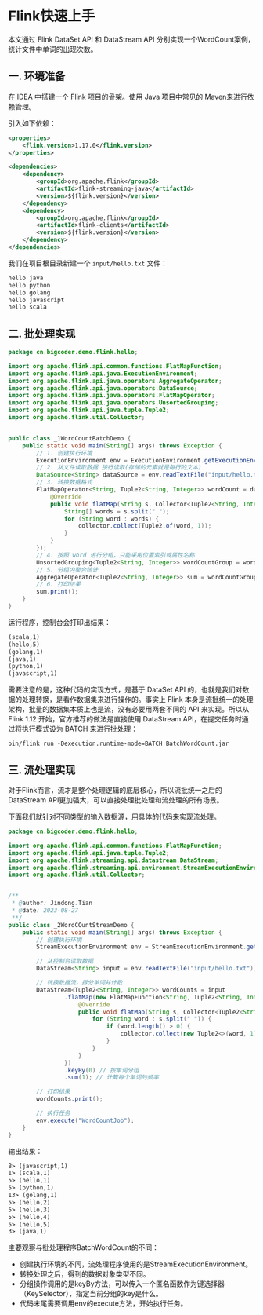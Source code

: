 # Flink快速上手

本文通过 Flink DataSet API 和 DataStream API 分别实现一个WordCount案例，统计文件中单词的出现次数。

## 一. 环境准备

在 IDEA 中搭建一个 Flink 项目的骨架。使用 Java 项目中常见的 Maven来进行依赖管理。

引入如下依赖：

```xml
<properties>
    <flink.version>1.17.0</flink.version>
</properties>

<dependencies>
    <dependency>
        <groupId>org.apache.flink</groupId>
        <artifactId>flink-streaming-java</artifactId>
        <version>${flink.version}</version>
    </dependency>
    <dependency>
        <groupId>org.apache.flink</groupId>
        <artifactId>flink-clients</artifactId>
        <version>${flink.version}</version>
    </dependency>
</dependencies>
```

我们在项目根目录新建一个 `input/hello.txt` 文件：

```txt
hello java
hello python
hello golang
hello javascript
hello scala
```

## 二. 批处理实现

```java
package cn.bigcoder.demo.flink.hello;

import org.apache.flink.api.common.functions.FlatMapFunction;
import org.apache.flink.api.java.ExecutionEnvironment;
import org.apache.flink.api.java.operators.AggregateOperator;
import org.apache.flink.api.java.operators.DataSource;
import org.apache.flink.api.java.operators.FlatMapOperator;
import org.apache.flink.api.java.operators.UnsortedGrouping;
import org.apache.flink.api.java.tuple.Tuple2;
import org.apache.flink.util.Collector;


public class _1WordCountBatchDemo {
    public static void main(String[] args) throws Exception {
        // 1. 创建执行环境
        ExecutionEnvironment env = ExecutionEnvironment.getExecutionEnvironment();
        // 2. 从文件读取数据 按行读取(存储的元素就是每行的文本)
        DataSource<String> dataSource = env.readTextFile("input/hello.txt");
        // 3. 转换数据格式
        FlatMapOperator<String, Tuple2<String, Integer>> wordCount = dataSource.flatMap(new FlatMapFunction<String, Tuple2<String, Integer>>() {
            @Override
            public void flatMap(String s, Collector<Tuple2<String, Integer>> collector) throws Exception {
                String[] words = s.split(" ");
                for (String word : words) {
                    collector.collect(Tuple2.of(word, 1));
                }
            }
        });
        // 4. 按照 word 进行分组，只能采用位置索引或属性名称
        UnsortedGrouping<Tuple2<String, Integer>> wordCountGroup = wordCount.groupBy(0);
        // 5. 分组内聚合统计
        AggregateOperator<Tuple2<String, Integer>> sum = wordCountGroup.sum(1);
        // 6. 打印结果
        sum.print();
    }
}
```

运行程序，控制台会打印出结果：

```txt
(scala,1)
(hello,5)
(golang,1)
(java,1)
(python,1)
(javascript,1)
```

需要注意的是，这种代码的实现方式，是基于 DataSet API 的，也就是我们对数据的处理转换，是看作数据集来进行操作的。事实上 Flink 本身是流批统一的处理架构，批量的数据集本质上也是流，没有必要用两套不同的 API 来实现。所以从 Flink 1.12 开始，官方推荐的做法是直接使用 DataStream API，在提交任务时通过将执行模式设为 BATCH 来进行批处理：

```shell
bin/flink run -Dexecution.runtime-mode=BATCH BatchWordCount.jar
```

## 三. 流处理实现

对于Flink而言，流才是整个处理逻辑的底层核心，所以流批统一之后的DataStream API更加强大，可以直接处理批处理和流处理的所有场景。

下面我们就针对不同类型的输入数据源，用具体的代码来实现流处理。

```java
package cn.bigcoder.demo.flink.hello;

import org.apache.flink.api.common.functions.FlatMapFunction;
import org.apache.flink.api.java.tuple.Tuple2;
import org.apache.flink.streaming.api.datastream.DataStream;
import org.apache.flink.streaming.api.environment.StreamExecutionEnvironment;
import org.apache.flink.util.Collector;


/**
 * @author: Jindong.Tian
 * @date: 2023-08-27
 **/
public class _2WordCOuntStreamDemo {
    public static void main(String[] args) throws Exception {
        // 创建执行环境
        StreamExecutionEnvironment env = StreamExecutionEnvironment.getExecutionEnvironment();

        // 从控制台读取数据
        DataStream<String> input = env.readTextFile("input/hello.txt");

        // 转换数据流，拆分单词并计数
        DataStream<Tuple2<String, Integer>> wordCounts = input
                .flatMap(new FlatMapFunction<String, Tuple2<String, Integer>>() {
                    @Override
                    public void flatMap(String s, Collector<Tuple2<String, Integer>> collector) throws Exception {
                        for (String word : s.split(" ")) {
                            if (word.length() > 0) {
                                collector.collect(new Tuple2<>(word, 1));
                            }
                        }
                    }
                })
                .keyBy(0) // 按单词分组
                .sum(1); // 计算每个单词的频率

        // 打印结果
        wordCounts.print();

        // 执行任务
        env.execute("WordCountJob");
    }
}
```

输出结果：

```txt
8> (javascript,1)
1> (scala,1)
5> (hello,1)
5> (python,1)
13> (golang,1)
5> (hello,2)
5> (hello,3)
5> (hello,4)
5> (hello,5)
3> (java,1)
```

主要观察与批处理程序BatchWordCount的不同：

- 创建执行环境的不同，流处理程序使用的是StreamExecutionEnvironment。
- 转换处理之后，得到的数据对象类型不同。
- 分组操作调用的是keyBy方法，可以传入一个匿名函数作为键选择器（KeySelector），指定当前分组的key是什么。
- 代码末尾需要调用env的execute方法，开始执行任务。